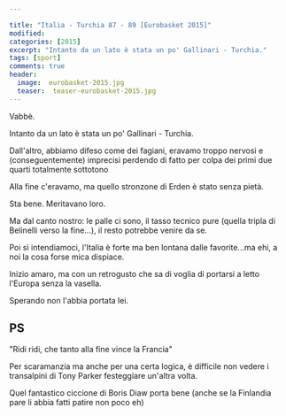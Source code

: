 ```yaml
---

title: "Italia - Turchia 87 - 89 [Eurobasket 2015]"
modified:
categories: [2015]
excerpt: "Intanto da un lato è stata un po' Gallinari - Turchia."
tags: [sport]
comments: true
header:  
  image:  eurobasket-2015.jpg
  teaser:  teaser-eurobasket-2015.jpg
---
```


Vabbè.

Intanto da un lato è stata un po' Gallinari - Turchia.

Dall'altro, abbiamo difeso come dei fagiani, eravamo troppo nervosi e (conseguentemente) imprecisi perdendo di fatto per colpa dei primi due quarti totalmente sottotono

Alla fine c'eravamo, ma quello stronzone di Erden è stato senza pietà.

Sta bene. Meritavano loro.

Ma dal canto nostro: le palle ci sono, il tasso tecnico pure (quella tripla di Belinelli verso la fine...), il resto potrebbe venire da se.

Poi sì intendiamoci, l'Italia è forte ma ben lontana dalle favorite...ma ehi, a noi la cosa forse mica dispiace.

Inizio amaro, ma con un retrogusto che sa di voglia di portarsi a letto l'Europa senza la vasella.

Sperando non l'abbia portata lei.

## PS

"Ridi ridi, che tanto alla fine vince la Francia"

Per scaramanzia ma anche per una certa logica, è difficile non vedere i transalpini di Tony Parker festeggiare un'altra volta.

Quel fantastico ciccione di Boris Diaw porta bene (anche se la Finlandia pare li abbia fatti patire non poco eh)